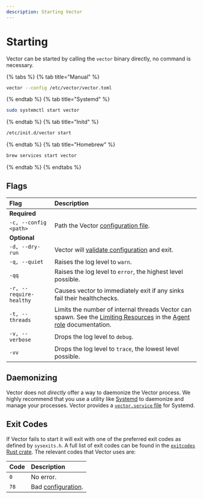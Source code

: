 ```yaml
---
description: Starting Vector
---
```


# Starting

Vector can be started by calling the `vector` binary directly, no command is necessary.

{% tabs %}
{% tab title="Manual" %}
```bash
vector --config /etc/vector/vector.toml
```
{% endtab %}
{% tab title="Systemd" %}
```bash
sudo systemctl start vector
```
{% endtab %}
{% tab title="Initd" %}
```bash
/etc/init.d/vector start
```
{% endtab %}
{% tab title="Homebrew" %}
```bash
brew services start vector
```
{% endtab %}
{% endtabs %}

## Flags

| Flag | Description |
| :--- | :--- |
| **Required** |  |  |
| `-c, --config <path>` | Path the Vector [configuration file][docs.configuration]. |
| **Optional** |  |  |
| `-d, --dry-run` | Vector will [validate configuration][docs.validating] and exit. | 
| `-q, --quiet` | Raises the log level to `warn`. |
| `-qq` | Raises the log level to `error`, the highest level possible. |
| `-r, --require-healthy` | Causes vector to immediately exit if any sinks fail their healthchecks. |
| `-t, --threads` | Limits the number of internal threads Vector can spawn. See the [Limiting Resources][docs.roles.agent#limiting-resources] in the [Agent role][docs.roles.agent] documentation. |
| `-v, --verbose` | Drops the log level to `debug`. |
| `-vv` | Drops the log level to `trace`, the lowest level possible. |

## Daemonizing

Vector does not _directly_ offer a way to daemonize the Vector process. We
highly recommend that you use a utility like [Systemd][urls.systemd] to
daemonize and manage your processes. Vector provides a
[`vector.service` file][urls.vector_systemd_file] for Systemd.

## Exit Codes

If Vector fails to start it will exit with one of the preferred exit codes
as defined by `sysexits.h`. A full list of exit codes can be found in the
[`exitcodes` Rust crate][urls.exit_codes]. The relevant codes that Vector uses
are:

| Code | Description |
|:-----|:------------|
| `0`  | No error. |
| `78` | Bad [configuration][docs.configuration]. |


[docs.configuration]: ../../usage/configuration
[docs.roles.agent#limiting-resources]: ../../setup/deployment/roles/agent.md#limiting-resources
[docs.roles.agent]: ../../setup/deployment/roles/agent.md
[docs.validating]: ../../usage/administration/validating.md
[urls.exit_codes]: https://docs.rs/exitcode/1.1.2/exitcode/#constants
[urls.systemd]: https://www.freedesktop.org/wiki/Software/systemd/
[urls.vector_systemd_file]: https://github.com/timberio/vector/blob/master/distribution/systemd/vector.service
